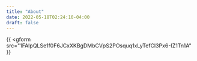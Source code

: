 ```yaml
---
title: "About"
date: 2022-05-18T02:24:10-04:00
draft: false
---
```


{{ <gform src="1FAIpQLSe1f0F6JCxXKBgDMbCVpS2POsquq1xLyTefCl3Px6-IZ1Tn1A" }}